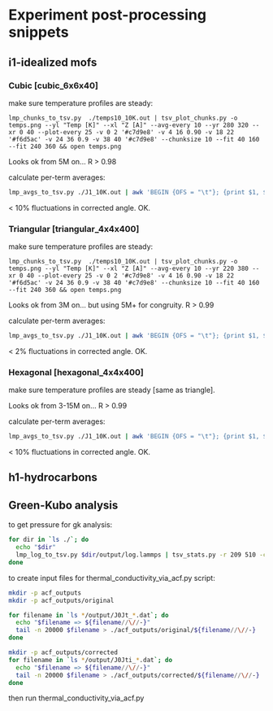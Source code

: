 # Experiment post-processing snippets

## i1-idealized mofs

### Cubic [cubic_6x6x40]

make sure temperature profiles are steady:
```
lmp_chunks_to_tsv.py  ./temps10_10K.out | tsv_plot_chunks.py -o temps.png --yl "Temp [K]" --xl "Z [A]" --avg-every 10 --yr 280 320 --xr 0 40 --plot-every 25 -v 0 2 '#c7d9e8' -v 4 16 0.90 -v 18 22 '#f6d5ac' -v 24 36 0.9 -v 38 40 '#c7d9e8' --chunksize 10 --fit 40 160 --fit 240 360 && open temps.png
```

Looks ok from 5M on... R > 0.98

calculate per-term averages:

```bash
lmp_avgs_to_tsv.py ./J1_10K.out | awk 'BEGIN {OFS = "\t"}; {print $1, $2-$9, $3-$2-($10-$9), $5-$2-($12-$9), $7-$4-($14-$11), $8-$15, $3+$5+$7-2*$4-($10+$12+$14-2*$11), $3+$5+$8-$4-($10+$12+$15-$11);}' | tsv_eq_trends.py -c 1 "CV_KEPE" -c 2 "CV_p" -c 3 "CV_b" -c 4 "CV_ao" -c 5 "CV_ai" -c 6 "CV_o" -c 7 "CV_i" -n 500 -s 500 | less -S
```

< 10% fluctuations in corrected angle. OK.

### Triangular [triangular_4x4x400]

make sure temperature profiles are steady:
```
lmp_chunks_to_tsv.py  ./temps10_10K.out | tsv_plot_chunks.py -o temps.png --yl "Temp [K]" --xl "Z [A]" --avg-every 10 --yr 220 380 --xr 0 40 --plot-every 25 -v 0 2 '#c7d9e8' -v 4 16 0.90 -v 18 22 '#f6d5ac' -v 24 36 0.9 -v 38 40 '#c7d9e8' --chunksize 10 --fit 40 160 --fit 240 360 && open temps.png
```

Looks ok from 3M on... but using 5M+ for congruity. R > 0.99

calculate per-term averages:

```bash
lmp_avgs_to_tsv.py ./J1_10K.out | awk 'BEGIN {OFS = "\t"}; {print $1, $2-$9, $3-$2-($10-$9), $5-$2-($12-$9), $7-$4-($14-$11), $8-$15, $3+$5+$7-2*$4-($10+$12+$14-2*$11), $3+$5+$8-$4-($10+$12+$15-$11);}' | tsv_eq_trends.py -c 1 "CV_KEPE" -c 2 "CV_p" -c 3 "CV_b" -c 4 "CV_ao" -c 5 "CV_ai" -c 6 "CV_o" -c 7 "CV_i" -n 500 -s 500 | less -S
```

< 2% fluctuations in corrected angle. OK.



### Hexagonal [hexagonal_4x4x400]

make sure temperature profiles are steady [same as triangle].

Looks ok from 3-15M on... R > 0.99

calculate per-term averages:

```bash
lmp_avgs_to_tsv.py ./J1_10K.out | awk 'BEGIN {OFS = "\t"}; {print $1, $2-$9, $3-$2-($10-$9), $5-$2-($12-$9), $7-$4-($14-$11), $8-$15, $3+$5+$7-2*$4-($10+$12+$14-2*$11), $3+$5+$8-$4-($10+$12+$15-$11);}' | tsv_eq_trends.py -c 1 "CV_KEPE" -c 2 "CV_p" -c 3 "CV_b" -c 4 "CV_ao" -c 5 "CV_ai" -c 6 "CV_o" -c 7 "CV_i" -n 400 -s 300 | less -S
```

< 10% fluctuations in corrected angle. OK.




## h1-hydrocarbons





## Green-Kubo analysis

to get pressure for gk analysis:

```bash
for dir in `ls ./`; do
  echo "$dir"
  lmp_log_to_tsv.py $dir/output/log.lammps | tsv_stats.py -r 209 510 -c 1 timestep -c 3 temp -c 4 pressure -c 5 density
done
```

to create input files for thermal_conductivity_via_acf.py script:

```bash
mkdir -p acf_outputs
mkdir -p acf_outputs/original

for filename in `ls */output/J0Jt_*.dat`; do
  echo "$filename => ${filename//\//-}"
  tail -n 20000 $filename > ./acf_outputs/original/${filename//\//-}
done

mkdir -p acf_outputs/corrected
for filename in `ls */output/J0Jti_*.dat`; do
  echo "$filename => ${filename//\//-}"
  tail -n 20000 $filename > ./acf_outputs/corrected/${filename//\//-}
done
```

then run thermal_conductivity_via_acf.py
